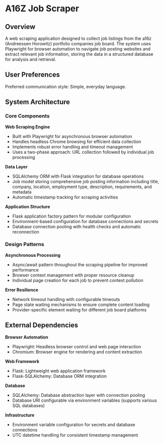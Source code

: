 # A16Z Job Scraper

## Overview

A web scraping application designed to collect job listings from the a16z (Andreessen Horowitz) portfolio companies job board. The system uses Playwright for browser automation to navigate job posting websites and extract relevant job information, storing the data in a structured database for analysis and retrieval.

## User Preferences

Preferred communication style: Simple, everyday language.

## System Architecture

### Core Components

**Web Scraping Engine**
- Built with Playwright for asynchronous browser automation
- Handles headless Chrome browsing for efficient data collection
- Implements robust error handling and timeout management
- Uses a two-phase approach: URL collection followed by individual job processing

**Data Layer**
- SQLAlchemy ORM with Flask integration for database operations
- Job model storing comprehensive job posting information including title, company, location, employment type, description, requirements, and metadata
- Automatic timestamp tracking for scraping activities

**Application Structure**
- Flask application factory pattern for modular configuration
- Environment-based configuration for database connections and secrets
- Database connection pooling with health checks and automatic reconnection

### Design Patterns

**Asynchronous Processing**
- Async/await pattern throughout the scraping pipeline for improved performance
- Browser context management with proper resource cleanup
- Individual page creation for each job to prevent context pollution

**Error Resilience**
- Network timeout handling with configurable timeouts
- Page state waiting mechanisms to ensure complete content loading
- Provider-specific element waiting for different job board platforms

## External Dependencies

**Browser Automation**
- Playwright: Headless browser control and web page interaction
- Chromium: Browser engine for rendering and content extraction

**Web Framework**
- Flask: Lightweight web application framework
- Flask-SQLAlchemy: Database ORM integration

**Database**
- SQLAlchemy: Database abstraction layer with connection pooling
- Database URI configurable via environment variables (supports various SQL databases)

**Infrastructure**
- Environment variable configuration for secrets and database connections
- UTC datetime handling for consistent timestamp management